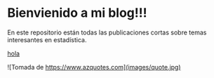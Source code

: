 # Bienvienido a mi blog!!!

En este repositorio están todas las publicaciones cortas sobre temas interesantes en estadística.

[hola](https://raw.githubusercontent.com/fhernanb/myblog/master/Publicaciones/Tecnicas%20computacionales/prueba/miprueba1.html)

![Tomada de https://www.azquotes.com](images/quote.jpg)
